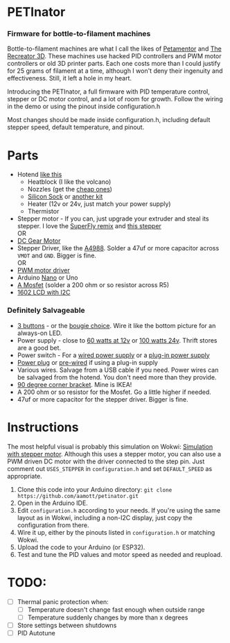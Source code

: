 # PETInator
### Firmware for bottle-to-filament machines

Bottle-to-filament machines are what I call the likes of [Petamentor](https://petamentor.com/) and [The Recreator 3D](http://recreator3d.com/). These machines use hacked PID controllers and PWM motor controllers or old 3D printer parts. Each one costs more than I could justify for 25 grams of filament at a time, although I won't deny their ingenuity and effectiveness. Still, it left a hole in my heart.  

Introducing the PETInator, a full firmware with PID temperature control, stepper or DC motor control, and a lot of room for growth.  Follow the wiring in the demo or using the pinout inside configuration.h  

Most changes should be made inside configuration.h, including default stepper speed, default temperature, and pinout. 


# Parts
- Hotend [like this](https://www.aliexpress.us/item/2251832495261371.html)
    - Heatblock (I like the volcano)
    - Nozzles (get the [cheap ones](https://www.aliexpress.us/item/3256802254841948.html))
    - [Silicon Sock](https://www.aliexpress.us/item/3256803120038055.html) or [another kit](https://www.aliexpress.us/item/3256802255638513.html)
    - Heater (12v or 24v, just match your power supply)
    - Thermistor
- Stepper motor - If you can, just upgrade your extruder and steal its stepper. I love the [SuperFly remix](https://www.thingiverse.com/thing:4914090) and [this stepper](https://www.aliexpress.us/item/3256804155557680.html)  
    OR
- [DC Gear Motor](https://www.amazon.com/Fielect-JGB37-500-Micro-Reduction-Engine/dp/B08Y5MJL1J?crid=165S4TL5CYW7&keywords=12v%2B7rpm%2Bdc%2Bmotor&qid=1660206413&sprefix=12v%2B7rpm,aps,167&sr=8-8&th=1&linkCode=sl1&tag=getparts-20&linkId=e1320b5e9f62f1e8d332ea0036dc7b8d&language=en_US&ref_=as_li_ss_tl)
- Stepper Driver, like the [A4988](https://www.aliexpress.us/item/2251832433524521.html). Solder a 47uf or more capacitor across `VMOT` and `GND`. Bigger is fine.  
    OR
- [PWM motor driver](https://www.aliexpress.us/item/2251832828149067.html)
- Arduino [Nano](https://www.aliexpress.us/item/2255800400953393.html) or Uno
- [A Mosfet](https://www.aliexpress.us/item/3256801931155937.html) (solder a 200 ohm or so resistor across R5)
- [1602 LCD with I2C](https://www.aliexpress.us/item/2251832577552289.html)

### Definitely Salvageable
- [3 buttons](https://www.aliexpress.us/item/3256803815119722.html) - or the [bougie choice](https://www.aliexpress.us/item/3256801497578459.html). Wire it like the bottom picture for an always-on LED.
- Power supply - close to [60 watts at 12v](https://www.aliexpress.us/item/2251832856038008.html) or [100 watts 24v](https://www.aliexpress.us/item/3256804001173742.html). Thrift stores are a good bet. 
- Power switch - For a [wired power supply](https://www.aliexpress.us/item/3256803288712514.html) or a [plug-in power supply](https://www.aliexpress.us/item/3256802413254789.html)
- [Power plug](https://www.aliexpress.us/item/3256802728205272.html) or [pre-wired](https://www.aliexpress.us/item/2255800167561413.html) if using a plug-in supply
- Various wires. Salvage from a USB cable if you need. Power wires can be salvaged from the hotend. You don't need more than they provide. 
- [90 degree corner bracket](https://www.aliexpress.us/item/2251832748236574.html). Mine is IKEA!
- A 200 ohm or so resistor for the Mosfet. Go a little higher if needed.
- 47uf or more capacitor for the stepper driver. Bigger is fine.


# Instructions
The most helpful visual is probably this simulation on Wokwi: [Simulation with stepper motor](https://wokwi.com/projects/333363618182595154). Although this uses a stepper motor, you can also use a PWM driven DC motor with the driver connected to the step pin. Just comment out `USES_STEPPER` in `configuration.h` and set `DEFAULT_SPEED` as appropriate.

1. Clone this code into your Arduino directory: `git clone https://github.com/aamott/petinator.git`
2. Open in the Arduino IDE.
3. Edit `configuration.h` according to your needs. If you're using the same layout as in Wokwi, including a non-I2C display, just copy the configuration from there.
4. Wire it up, either by the pinouts listed in `configuration.h` or matching Wokwi.
5. Upload the code to your Arduino (or ESP32).
6. Test and tune the PID values and motor speed as needed and reupload.

# TODO: 
- [ ] Thermal panic protection when:
    - [ ] Temperature doesn't change fast enough when outside range
    - [ ] Temperature suddenly changes by more than x degrees
- [ ] Store settings between shutdowns
- [ ] PID Autotune
